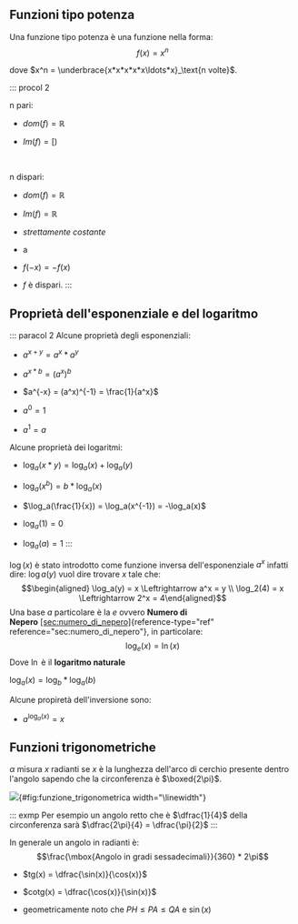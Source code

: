 ## Funzioni tipo potenza

Una funzione tipo potenza è una funzione nella forma: $$f(x) = x^n$$

dove $x^n = \underbrace{x*x*x*x*x\ldots*x}_\text{n volte}$.

::: procol
2

n pari:

-   $dom(f) = \mathbb{R}$

-   $Im(f) = [)$

 

n dispari:

-   $dom(f) = \mathbb{R}$

-   $Im(f) = \mathbb{R}$

-   *strettamente costante*

-   a

-   $f(-x) = -f(x)$

-   $f$ è dispari.
:::

## Proprietà dell'esponenziale e del logaritmo

::: paracol
2 Alcune proprietà degli esponenziali:

-   $a^{x+y} = a^x * a^y$

-   $a^{x*b} = (a^x)^b$

-   $a^{-x} = (a^x)^{-1} = \frac{1}{a^x}$

-   $a^0 = 1$

-   $a^1 = a$

Alcune proprietà dei logaritmi:

-   $\log_a(x*y) = \log_a(x) + \log_a(y)$

-   $\log_a(x^b) = b * \log_a(x)$

-   $\log_a(\frac{1}{x}) = \log_a(x^{-1}) = -\log_a(x)$

-   $\log_a(1) = 0$

-   $\log_a(a) = 1$
:::

$\log(x)$ è stato introdotto come funzione inversa dell'esponenziale
$a^x$ infatti dire: $\log a(y)$ vuol dire trovare $x$ tale che:
$$\begin{aligned}
       \log_a(y) = x \Leftrightarrow a^x = y \\
       \log_2(4) = x \Leftrightarrow 2^x = 4\end{aligned}$$ Una base $a$
particolare è la $e$ ovvero **Numero di
Nepero** [\[sec:numero_di_nepero\]](#sec:numero_di_nepero){reference-type="ref"
reference="sec:numero_di_nepero"}, in particolare:
$$\log_e(x) = \ln(x)$$ Dove $\ln$ è il **logaritmo naturale**

$\log_a(x) = \log_b * \log_a(b)$

Alcune propiretà dell'inversione sono:

-   $a^{\log_a(x)} = x$

## Funzioni trigonometriche

$\alpha$ misura $x$ radianti se $x$ è la lunghezza dell'arco di cerchio
presente dentro l'angolo sapendo che la circonferenza è $\boxed{2\pi}$.

![](funzione_goniometrica.png){#fig:funzione_trigonometrica
width="\\linewidth"}

::: exmp
Per esempio un angolo retto che è $\dfrac{1}{4}$ della circonferenza
sarà $\dfrac{2\pi}{4} = \dfrac{\pi}{2}$
:::

In generale un angolo in radianti è:
$$\frac{\mbox{Angolo in gradi sessadecimali}}{360} * 2\pi$$

-   $tg(x) = \dfrac{\sin(x)}{\cos(x)}$

-   $cotg(x) = \dfrac{\cos(x)}{\sin(x)}$

-   geometricamente noto che $PH \le PA \le QA$ e $\sin(x)$
